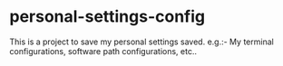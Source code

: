 # personal-settings-config
This is a project to save my personal settings saved. e.g.:- My terminal configurations, software path configurations, etc..


